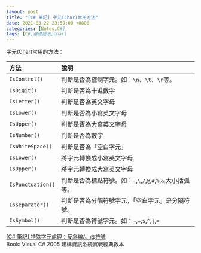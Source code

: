 ```yaml
---
layout: post
title: "[C# 筆記] 字元(Char)常用方法"
date: 2021-03-22 23:59:00 +0800
categories: [Notes,C#]
tags: [C#,基礎語法,char]
---
```


字元(Char)常用的方法：      

| 方法      | 說明             | 
|:----------|:-----------------|
| `IsControl()` | 判斷是否為控制字元。如：`\n`、`\t`、`\r`等。|
| `IsDigit()`     | 判斷是否為十進數字  |
| `IsLetter()`   | 判斷是否為英文字母 |
| `IsLower()`   | 判斷是否為小寫英文字母|
| `IsUpper()`   | 判斷是否為大寫英文字母|
| `IsNumber()`   | 判斷是否為數字 |
| `IsWhiteSpace()`| 判斷是否為「空白字元」|
| `IsLower()` | 將字元轉換成小寫英文字母| 
| `IsUpper()` |將字元轉換成大寫英文字母|
| `IsPunctuation()` | 判斷是否為標點符號。如：`-`,`\`,`/`,`@`,`#`,`%`,`&`,大小括弧等。|
| `IsSeparator()`   | 判斷是否為分隔符號字元，「空白字元」是分隔符號。|
| `IsSymbol()`   | 判斷是否為符號字元。如：`~`,`+`,`$`,`^`,`\|`,`=`|




[[C# 筆記] 特殊字元處理：反斜線/、@符號](https://riivalin.github.io/posts/2021/03/cs-char-escape-sequences/)       
Book: Visual C# 2005 建構資訊系統實戰經典教本